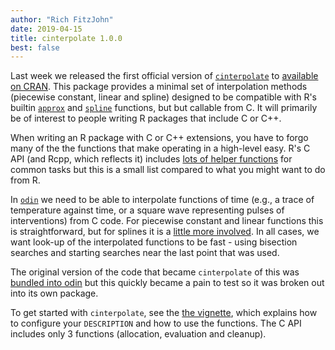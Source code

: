 ```yaml
---
author: "Rich FitzJohn"
date: 2019-04-15
title: cinterpolate 1.0.0
best: false
---
```


Last week we released the first official version of [`cinterpolate`](https://mrc-ide.github.io/cinterpolate/) to [available on CRAN](https://cran.r-project.org/package=cinterpolate).  This package provides a minimal set of interpolation methods (piecewise constant, linear and spline) designed to be compatible with R's builtin [`approx`](https://stat.ethz.ch/R-manual/R-devel/library/stats/html/approxfun.html) and [`spline`](https://stat.ethz.ch/R-manual/R-devel/library/stats/html/splinefun.html) functions, but but callable from C. It will primarily be of interest to people writing R packages that include C or C++.

When writing an R package with C or C++ extensions, you have to forgo many of the the functions that make operating in a high-level easy.  R's C API (and Rcpp, which reflects it) includes [lots of helper functions](https://cran.r-project.org/doc/manuals/R-exts.html#Numerical-analysis-subroutines) for common tasks but this is a small list compared to what you might want to do from R.

In [`odin`](https://mrc-ide.github.io/odin/) we need to be able to interpolate functions of time (e.g., a trace of temperature against time, or a square wave representing pulses of interventions) from C code.  For piecewise constant and linear functions this is straightforward, but for splines it is a [little more involved](http://blog.ivank.net/interpolation-with-cubic-splines.html).  In all cases, we want look-up of the interpolated functions to be fast - using bisection searches and starting searches near the last point that was used.

The original version of the code that became `cinterpolate` of this was [bundled into odin](https://github.com/mrc-ide/odin/tree/6bee9749325c3ff297f30b43cb31811fdf44c5ae/inst) but this quickly became a pain to test so it was broken out into its own package.

To get started with `cinterpolate`, see the [the vignette](https://mrc-ide.github.io/cinterpolate/articles/cinterpolate.html), which explains how to configure your `DESCRIPTION` and how to use the functions.  The C API includes only 3 functions (allocation, evaluation and cleanup).
